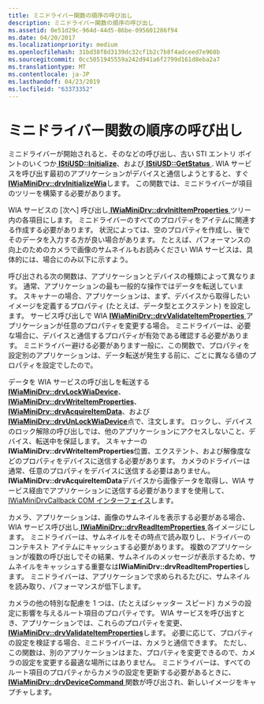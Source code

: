 ```yaml
---
title: ミニドライバー関数の順序の呼び出し
description: ミニドライバー関数の順序の呼び出し
ms.assetid: 0e51d29c-964d-44d5-86be-095601286f94
ms.date: 04/20/2017
ms.localizationpriority: medium
ms.openlocfilehash: 31bd38f8d3139dc32cf1b2c7b8f4adceed7e968b
ms.sourcegitcommit: 0cc5051945559a242d941a6f2799d161d8eba2a7
ms.translationtype: MT
ms.contentlocale: ja-JP
ms.lasthandoff: 04/23/2019
ms.locfileid: "63373352"
---
```

# <a name="calling-order-for-minidriver-functions"></a>ミニドライバー関数の順序の呼び出し





ミニドライバーが開始されると、そのなどの呼び出し、古い STI エントリ ポイントのいくつか[ **IStiUSD::Initialize**](https://msdn.microsoft.com/library/windows/hardware/ff543824)、および[ **IStiUSD::GetStatus** ](https://msdn.microsoft.com/library/windows/hardware/ff543823). WIA サービスを呼び出す最初のアプリケーションがデバイスと通信しようとすると、すぐ[ **IWiaMiniDrv::drvInitializeWia**](https://msdn.microsoft.com/library/windows/hardware/ff544986)します。 この関数では、ミニドライバーが項目のツリーを構築する必要があります。

WIA サービスの [次へ] 呼び出し[ **IWiaMiniDrv::drvInitItemProperties** ](https://msdn.microsoft.com/library/windows/hardware/ff544989)ツリー内の各項目にします。 ミニドライバーのすべてのプロパティをアイテムに関連する作成する必要があります。 状況によっては、空のプロパティを作成し、後でそのデータを入力する方が良い場合があります。 たとえば、パフォーマンスの向上のためのカメラで画像のサムネイルもお読みください WIA サービスは、具体的には、場合にのみ以下に示すよう。

呼び出される次の関数は、アプリケーションとデバイスの種類によって異なります。 通常、アプリケーションの最も一般的な操作ではデータを転送しています。 スキャナーの場合、アプリケーションは、まず、デバイスから取得したいイメージを定義するプロパティ (たとえば、データ型とエクステント) を設定します。 サービス呼び出しで WIA [ **IWiaMiniDrv::drvValidateItemProperties** ](https://msdn.microsoft.com/library/windows/hardware/ff545017)アプリケーションが任意のプロパティを変更する場合。 ミニドライバーは、必要な場合に、デバイスと通信するプロパティが有効である確認する必要があります。 ミニドライバー避ける必要があります一般に、この関数で、プロパティを設定別のアプリケーションは、データ転送が発生する前に、ごとに異なる値のプロパティを設定でしたので。

データを WIA サービスの呼び出しを転送する[ **IWiaMiniDrv::drvLockWiaDevice**](https://msdn.microsoft.com/library/windows/hardware/ff544995)、 [ **IWiaMiniDrv::drvWriteItemProperties**](https://msdn.microsoft.com/library/windows/hardware/ff545020)、 [**IWiaMiniDrv::drvAcquireItemData**](https://msdn.microsoft.com/library/windows/hardware/ff543956)、および[ **IWiaMiniDrv::drvUnLockWiaDevice**](https://msdn.microsoft.com/library/windows/hardware/ff545012)点で、注文します。 ロックし、デバイスのロック解除の呼び出しでは、他のアプリケーションにアクセスしないこと、デバイス、転送中を保証します。 スキャナーの**IWiaMiniDrv::drvWriteItemProperties**位置、エクステント、および解像度などのプロパティをデバイスに送信する必要があります。 カメラのドライバーは通常、任意のプロパティをデバイスに送信する必要はありません。 **IWiaMiniDrv::drvAcquireItemData**デバイスから画像データを取得し、WIA サービス経由でアプリケーションに送信する必要がありますを使用して、 [IWiaMiniDrvCallback COM インターフェイス](iwiaminidrvcallback-com-interface.md)します。

カメラ、アプリケーションは、画像のサムネイルを表示する必要がある場合、WIA サービス呼び出し[ **IWiaMiniDrv::drvReadItemProperties** ](https://msdn.microsoft.com/library/windows/hardware/ff545005)各イメージにします。 ミニドライバーは、サムネイルをその時点で読み取りし、ドライバーのコンテキスト アイテムにキャッシュする必要があります。 複数のアプリケーションが複数の呼び出しでその結果、サムネイルのメッセージが表示するため、サムネイルをキャッシュする重要なは**IWiaMiniDrv::drvReadItemProperties**します。 ミニドライバーは、アプリケーションで求められるたびに、サムネイルを読み取り、パフォーマンスが低下します。

カメラの他の特別な配慮を 1 つは、(たとえばシャッター スピード) カメラの設定に影響を与えるルート項目のプロパティです。 WIA サービスを呼び出すとき、アプリケーションでは、これらのプロパティを変更、 [ **IWiaMiniDrv::drvValidateItemProperties**](https://msdn.microsoft.com/library/windows/hardware/ff545017)します。 必要に応じて、プロパティの設定を検証する場合、ミニドライバーは、カメラと通信できます。 ただし、この関数は、別のアプリケーションはまた、プロパティを変更できるので、カメラの設定を変更する最適な場所にはありません。 ミニドライバーは、すべてのルート項目のプロパティからカメラの設定を更新する必要があるときに、 [ **IWiaMiniDrv::drvDeviceCommand** ](https://msdn.microsoft.com/library/windows/hardware/ff543967)関数が呼び出され、新しいイメージをキャプチャします。

 

 




